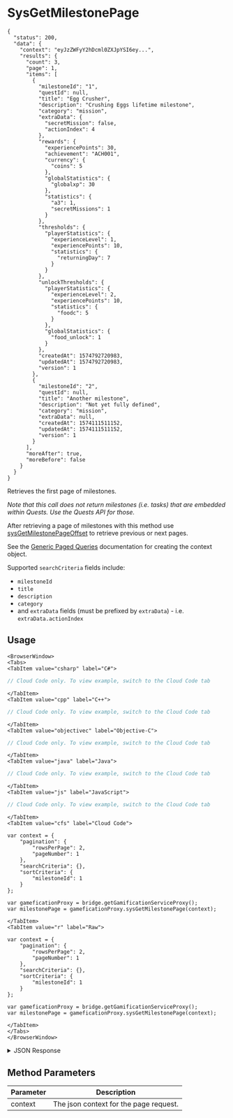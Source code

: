 # SysGetMilestonePage

```json-doc
{
  "status": 200,
  "data": {
    "context": "eyJzZWFyY2hDcml0ZXJpYSI6ey...",
    "results": {
      "count": 3,
      "page": 1,
      "items": [
        {
          "milestoneId": "1",
          "questId": null,
          "title": "Egg Crusher",
          "description": "Crushing Eggs lifetime milestone",
          "category": "mission",
          "extraData": {
            "secretMission": false,
            "actionIndex": 4
          },
          "rewards": {
            "experiencePoints": 30,
            "achievement": "ACH001",
            "currency": {
              "coins": 5
            },
            "globalStatistics": {
              "globalxp": 30
            },
            "statistics": {
              "a3": 1,
              "secretMissions": 1
            }
          },
          "thresholds": {
            "playerStatistics": {
              "experienceLevel": 1,
              "experiencePoints": 10,
              "statistics": {
                "returningDay": 7
              }
            }
          },
          "unlockThresholds": {
            "playerStatistics": {
              "experienceLevel": 2,
              "experiencePoints": 10,
              "statistics": {
                "foodc": 5
              }
            },
            "globalStatistics": {
              "food_unlock": 1
            }
          },
          "createdAt": 1574792720983,
          "updatedAt": 1574792720983,
          "version": 1
        },
        {
          "milestoneId": "2",
          "questId": null,
          "title": "Another milestone",
          "description": "Not yet fully defined",
          "category": "mission",
          "extraData": null,
          "createdAt": 1574111511152,
          "updatedAt": 1574111511152,
          "version": 1
        }
      ],
      "moreAfter": true,
      "moreBefore": false
    }
  }
}
```



Retrieves the first page of milestones. 

_Note that this call does not return milestones (i.e. tasks) that are embedded within Quests. Use the Quests API for those._

After retrieving a page of milestones with this method use [sysGetMilestonePageOffset](/api/capi/gamification/sysgetmilestonepageoffset) to retrieve previous or next pages.

See the [Generic Paged Queries](/api/appendix/genericpagedqueries) documentation for creating the context object.




Supported `searchCriteria` fields include:

* `milestoneId`
* `title`
* `description`
* `category`
* and `extraData` fields (must be prefixed by `extraData`) - i.e. `extraData.actionIndex`

<PartialServop service_name="gamification" operation_name="SYS_GET_MILESTONE_PAGE" />

## Usage

```mdx-code-block
<BrowserWindow>
<Tabs>
<TabItem value="csharp" label="C#">
```

```csharp
// Cloud Code only. To view example, switch to the Cloud Code tab
```

```mdx-code-block
</TabItem>
<TabItem value="cpp" label="C++">
```

```cpp
// Cloud Code only. To view example, switch to the Cloud Code tab
```

```mdx-code-block
</TabItem>
<TabItem value="objectivec" label="Objective-C">
```

```objectivec
// Cloud Code only. To view example, switch to the Cloud Code tab
```

```mdx-code-block
</TabItem>
<TabItem value="java" label="Java">
```

```java
// Cloud Code only. To view example, switch to the Cloud Code tab
```

```mdx-code-block
</TabItem>
<TabItem value="js" label="JavaScript">
```

```javascript
// Cloud Code only. To view example, switch to the Cloud Code tab
```

```mdx-code-block
</TabItem>
<TabItem value="cfs" label="Cloud Code">
```

```cfscript
var context = {
    "pagination": {
        "rowsPerPage": 2,
        "pageNumber": 1
    },
    "searchCriteria": {},
    "sortCriteria": {
        "milestoneId": 1
    }
};

var gameficationProxy = bridge.getGamificationServiceProxy();
var milestonePage = gameficationProxy.sysGetMilestonePage(context);
```

```mdx-code-block
</TabItem>
<TabItem value="r" label="Raw">
```

```cfscript
var context = {
    "pagination": {
        "rowsPerPage": 2,
        "pageNumber": 1
    },
    "searchCriteria": {},
    "sortCriteria": {
        "milestoneId": 1
    }
};

var gameficationProxy = bridge.getGamificationServiceProxy();
var milestonePage = gameficationProxy.sysGetMilestonePage(context);
```

```mdx-code-block
</TabItem>
</Tabs>
</BrowserWindow>
```

<details>
<summary>JSON Response</summary>

```json
// Cloud Code only. To view example, switch to the Cloud Code tab
```
</details>

## Method Parameters
Parameter | Description
--------- | -----------
context | The json context for the page request.


